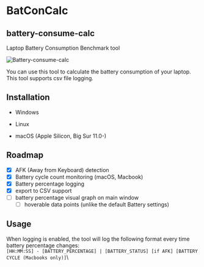 # BatConCalc

## battery-consume-calc

Laptop Battery Consumption Benchmark tool

![Battery-consume-calc](https://i.imgur.com/o1xgqq6.png)

You can use this tool to calculate the battery consumption of your laptop. This tool supports csv file logging.

## Installation

- Windows

- Linux

- macOS (Apple Silicon, Big Sur 11.0-)

## Roadmap

- [x] AFK (Away from Keyboard) detection  
- [x] Battery cycle count monitoring (macOS, Macbook)
- [x] Battery percentage logging
- [x] export to CSV support
- [ ] battery percentage visual graph on main window
  - [ ] hoverable data points (unlike the default Battery settings)

## Usage

When logging is enabled, the tool will log the following format every time battery percentage changes:\
     `[HH:MM:SS] - [BATTERY_PERCENTAGE] | [BATTERY_STATUS] [if AFK] [BATTERY CYCLE (Macbooks only)]`\
